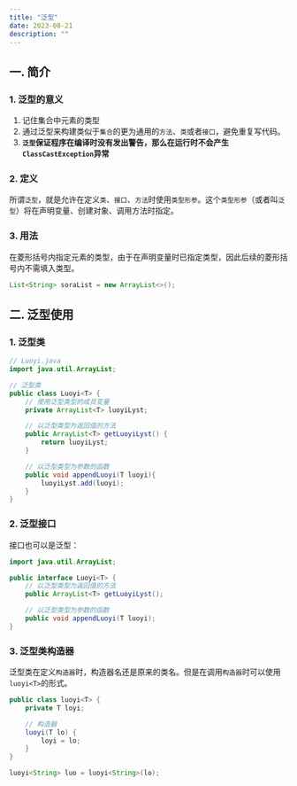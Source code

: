 ```yaml
---
title: "泛型"
date: 2023-08-21
description: ""
---
```

## 一. 简介

### 1. 泛型的意义

1. 记住集合中元素的类型
2. 通过泛型来构建类似于`集合`的更为通用的`方法`、`类`或者`接口`，避免重复写代码。
3. **`泛型`保证程序在编译时没有发出警告，那么在运行时不会产生`ClassCastException`异常**

### 2. 定义
所谓`泛型`，就是允许在定义`类`、`接口`、`方法`时使用`类型形参`。这个`类型形参`（或者叫`泛型`）将在声明变量、创建对象、调用方法时指定。

### 3. 用法

在菱形括号内指定元素的类型，由于在声明变量时已指定类型，因此后续的菱形括号内不需填入类型。

```java
List<String> soraList = new ArrayList<>();
```

## 二. 泛型使用

### 1. 泛型类
```java 
// Luoyi.java
import java.util.ArrayList;

// 泛型类
public class Luoyi<T> {
    // 使用泛型类型的成员变量
    private ArrayList<T> luoyiLyst;

    // 以泛型类型为返回值的方法
    public ArrayList<T> getLuoyiLyst() {
        return luoyiLyst;
    }

    // 以泛型类型为参数的函数
    public void appendLuoyi(T luoyi){
        luoyiLyst.add(luoyi);
    }
}
```
### 2. 泛型接口
接口也可以是泛型：
```java 
import java.util.ArrayList;

public interface Luoyi<T> {
    // 以泛型类型为返回值的方法
    public ArrayList<T> getLuoyiLyst();

    // 以泛型类型为参数的函数
    public void appendLuoyi(T luoyi);
}
```

### 3. 泛型类构造器
泛型类在定义`构造器`时，构造器名还是原来的类名。但是在调用`构造器`时可以使用`luoyi<T>`的形式。
```java
public class luoyi<T> {
    private T loyi;

    // 构造器
    luoyi(T lo) {
        loyi = lo;
    }
}

luoyi<String> luo = luoyi<String>(lo);
```

